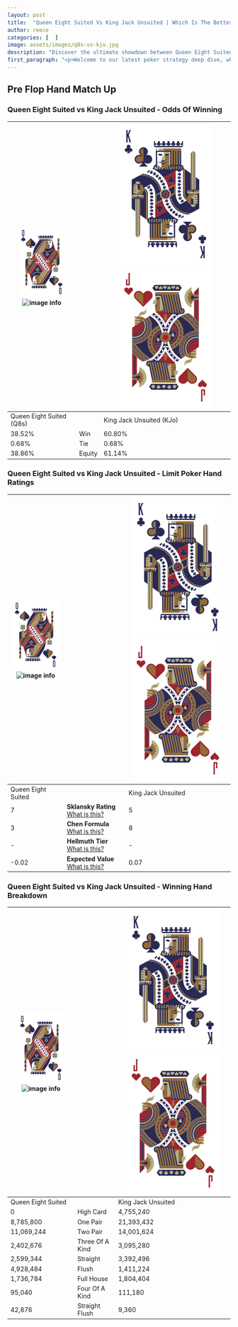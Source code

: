 ```yaml
---
layout: post
title:  "Queen Eight Suited Vs King Jack Unsuited | Which Is The Better Hand In Poker? A Complete Guide"
author: reece
categories: [  ]
image: assets/images/q8s-vs-kjo.jpg
description: "Discover the ultimate showdown between Queen Eight Suited and King Jack Unsuited in poker! Uncover the odds, strategies, and scenarios where one hand triumphs over the other. Get ready to up your poker game with this thrilling analysis."
first_paragraph: "<p>Welcome to our latest poker strategy deep dive, where we're pitting two distinct hands against each other in a high-stakes showdown: Queen Eight Suited vs King Jack Unsuited.</p><p>In the dynamic world of poker, every decision counts, and knowing which hand holds the upper hand is key to your success at the table.</p><p>In this article, we'll dissect these two hands, explore the scenarios where one dominates the other, and equip you with the knowledge to make strategic choices that can tip the odds in your favor.</p><p>Get ready to unravel the intriguing dynamics of these poker hands and elevate your game to new heights.</p>"
---
```




[comment]: # (sp0)

## Pre Flop Hand Match Up

<div class="table hand-ratings" markdown="1"> 



### Queen Eight Suited vs King Jack Unsuited - Odds Of Winning


    
| ![image info](assets/images/hand1/Q.png) ![image info](assets/images/hand1/8s.png) |  | ![image info](assets/images/hand2/K.png) ![image info](assets/images/hand2/Jo.png) |
| -------- | -------- | -------- |
| Queen Eight Suited (Q8s) |  | King Jack Unsuited (KJo) |
| 38.52% | Win | 60.80% |
| 0.68% | Tie | 0.68% |
| 38.86% | Equity | 61.14% |




[comment]: # (sp1)



### Queen Eight Suited vs King Jack Unsuited - Limit Poker Hand Ratings


    
| ![image info](assets/images/hand1/Q.png) ![image info](assets/images/hand1/8s.png) |  | ![image info](assets/images/hand2/K.png) ![image info](assets/images/hand2/Jo.png) |
| -------- | -------- | -------- |
| Queen Eight Suited |  | King Jack Unsuited |
| 7 | **Sklansky Rating** [What is this?](/sklansky-rating-explained) | 5 |
| 3 | **Chen Formula** [What is this?](/chen-formula-explained) | 8 |
| - | **Hellmuth Tier** [What is this?](/Hellmuth-tier-explained) | - |
| -0.02 | **Expected Value** [What is this?](/expected-value-explained) | 0.07 |




[comment]: # (sp2)



### Queen Eight Suited vs King Jack Unsuited - Winning Hand Breakdown


    
| ![image info](assets/images/hand1/Q.png) ![image info](assets/images/hand1/8s.png) |  | ![image info](assets/images/hand2/K.png) ![image info](assets/images/hand2/Jo.png) |
| -------- | -------- | -------- |
| Queen Eight Suited |  | King Jack Unsuited |
| 0 | High Card | 4,755,240 |
| 8,785,800 | One Pair | 21,393,432 |
| 11,069,244 | Two Pair | 14,001,624 |
| 2,402,676 | Three Of A Kind | 3,095,280 |
| 2,599,344 | Straight | 3,392,496 |
| 4,928,484 | Flush | 1,411,224 |
| 1,736,784 | Full House | 1,804,404 |
| 95,040 | Four Of A Kind | 111,180 |
| 42,876 | Straight Flush | 9,360 |




[comment]: # (sp3)



</div>

[comment]: # (sp4)



[comment]: # (sp5)

